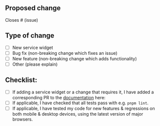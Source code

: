 ## Proposed change

<!--
Please include a summary of the change. Screenshots and / or videos can also be helpful if appropriate.

New service widgets should include example(s) of relevant relevant API output as well as a PR to the docs for the new widget.
-->

Closes # (issue)

## Type of change

<!--
What type of change does your PR introduce to Homepage?
-->

- [ ] New service widget
- [ ] Bug fix (non-breaking change which fixes an issue)
- [ ] New feature (non-breaking change which adds functionality)
- [ ] Other (please explain)

## Checklist:

- [ ] If adding a service widget or a change that requires it, I have added a corresponding PR to the [documentation](https://github.com/benphelps/homepage-docs) here: 
- [ ] If applicable, I have checked that all tests pass with e.g. `pnpm lint`.
- [ ] If applicable, I have tested my code for new features & regressions on both mobile & desktop devices, using the latest version of major browsers.
